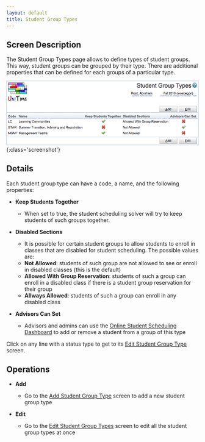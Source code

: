 ```yaml
---
layout: default
title: Student Group Types
---
```



## Screen Description

The Student Group Types page allows to define types of student groups. This way, student groups can be grouped by their type. There are additional properties that can be defined for each groups of a particular type.

![Student Group Types](images/student-group-types-1.png){:class='screenshot'}

## Details

Each student group type can have a code, a name, and the following properties:

* **Keep Students Together**
	* When set to true, the student scheduling solver will try to keep students of such groups together.

* **Disabled Sections**
	* It is possible for certain student groups to allow students to enroll in classes that are disabled for student scheduling. The possible values are:
	* **Not Allowed**: students of such group are not allowed to see or enroll in disabled classes (this is the default)
	* **Allowed With Group Reservation**: students of such a group can enroll in a disabled class if there is a student group reservation for their group
	* **Allways Allowed**: students of such a group can enroll in any disabled class

* **Advisors Can Set**
	* Advisors and admins can use the [Online Student Scheduling Dashboard](online-student-scheduling-dashboard) to add or remove a student from a group of this type

Click on any line with a status type to get to its [Edit Student Group Type](edit-student-group-type) screen.

## Operations

* **Add**
	* Go to the [Add Student Group Type](add-student-group-type) screen to add a new student group type

* **Edit**
	* Go to the [Edit Student Group Types](edit-student-group-types) screen to edit all the student group types at once
